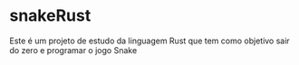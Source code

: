 # snakeRust
Este é um projeto de estudo da linguagem Rust que tem como objetivo sair do zero e programar o jogo Snake
